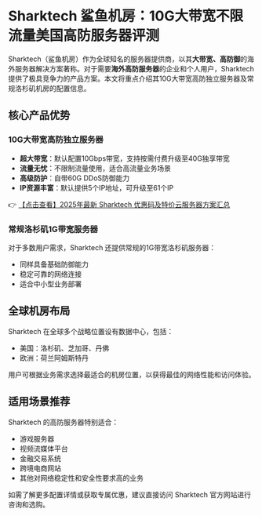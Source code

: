 # Sharktech 鲨鱼机房：10G大带宽不限流量美国高防服务器评测

Sharktech（鲨鱼机房）作为全球知名的服务器提供商，以其**大带宽、高防御**的海外服务器解决方案著称。对于需要**海外高防服务器**的企业和个人用户，Sharktech 提供了极具竞争力的产品方案。本文将重点介绍其10G大带宽高防独立服务器及常规洛杉矶机房的配置信息。

## 核心产品优势

### 10G大带宽高防独立服务器
- **超大带宽**：默认配置10Gbps带宽，支持按需付费升级至40G独享带宽
- **流量无忧**：不限制流量使用，适合高流量业务场景
- **高级防护**：自带60G DDoS防御能力
- **IP资源丰富**：默认提供5个IP地址，可升级至61个IP

👉 [【点击查看】2025年最新 Sharktech 优惠码及特价云服务器方案汇总](https://bit.ly/Sharktech)

### 常规洛杉矶1G带宽服务器
对于多数用户需求，Sharktech 还提供常规的1G带宽洛杉矶服务器：
- 同样具备基础防御能力
- 稳定可靠的网络连接
- 适合中小型业务部署

## 全球机房布局
Sharktech 在全球多个战略位置设有数据中心，包括：
- 美国：洛杉矶、芝加哥、丹佛
- 欧洲：荷兰阿姆斯特丹

用户可根据业务需求选择最适合的机房位置，以获得最佳的网络性能和访问体验。

## 适用场景推荐
Sharktech 的高防服务器特别适合：
- 游戏服务器
- 视频流媒体平台
- 金融交易系统
- 跨境电商网站
- 其他对网络稳定性和安全性要求高的业务

如需了解更多配置详情或获取专属优惠，建议直接访问 Sharktech 官方网站进行咨询和选购。